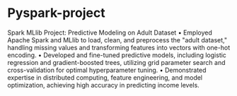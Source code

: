 # Pyspark-project
Spark MLlib Project: Predictive Modeling on Adult Dataset
•	Employed Apache Spark and MLlib to load, clean, and preprocess the "adult dataset," handling missing values and transforming features into vectors with one-hot encoding.
•	Developed and fine-tuned predictive models, including logistic regression and gradient-boosted trees, utilizing grid parameter search and cross-validation for optimal hyperparameter tuning.
•	Demonstrated expertise in distributed computing, feature engineering, and model optimization, achieving high accuracy in predicting income levels.


